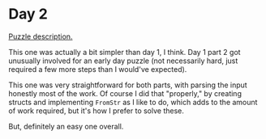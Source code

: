 # Day 2

[Puzzle description.](https://adventofcode.com/2023/day/2)

This one was actually a bit simpler than day 1, I think. Day 1 part 2 got unusually involved for an
early day puzzle (not necessarily hard, just required a few more steps than I would've expected).

This one was very straightforward for both parts, with parsing the input honestly most of the work.
Of course I did that "properly," by creating structs and implementing `FromStr` as I like to do,
which adds to the amount of work required, but it's how I prefer to solve these.

But, definitely an easy one overall.
